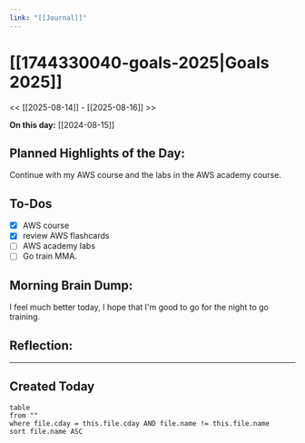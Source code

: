 ```yaml
---
link: "[[Journal]]"
---
```

# [[1744330040-goals-2025|Goals 2025]]
<< [[2025-08-14]] - [[2025-08-16]] >>

**On this day:** [[2024-08-15]]
## Planned Highlights of the Day:
Continue with my AWS course and the labs in the AWS academy course.

## To-Dos
- [x] AWS course
- [x] review AWS flashcards
- [ ] AWS academy labs
- [ ] Go train MMA.

## Morning Brain Dump:
I feel much better today, I hope that I'm good to go for the night to go training.

## Reflection:


---
## Created Today
```dataview
table
from ""
where file.cday = this.file.cday AND file.name != this.file.name
sort file.name ASC
```

